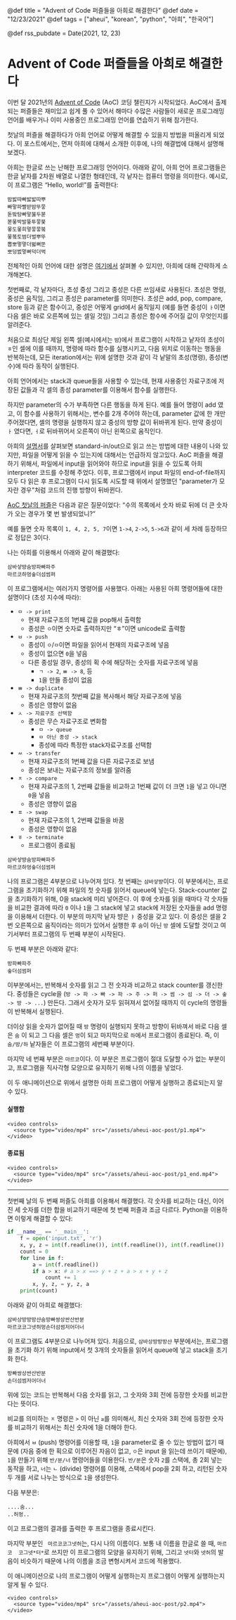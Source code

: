 @def title = "Advent of Code 퍼즐들을 아희로 해결한다"
@def date = "12/23/2021"
@def tags = ["aheui", "korean", "python", "아희", "한국어"]

@def rss_pubdate = Date(2021, 12, 23)
 
# Advent of Code 퍼즐들을 아희로 해결한다
 
이번 달 2021년의 [Advent of Code](https://adventofcode.com/) (AoC) 코딩 챌린지가 시작되었다. AoC에서 출제되는 퍼즐들은 재미있고 쉽게 풀 수 있어서 해마다 수많은 사람들이 새로운 프로그래밍언어를 배우거나 이미 사용중인 프로그래밍 언어를 연습하기 위해 참가한다. 

첫날의 퍼즐을 해결하다가 아희 언어로 어떻게 해결할 수 있을지 방법을 떠올리게 되었다. 이 포스트에서는, 먼저 아희에 대해서 소개한 이후에, 나의 해결법에 대해서 설명해 보겠다.

아희는 한글로 쓰는 난해한 프로그래밍 언어이다. 아래와 같이, 아희 언어 프로그램들은 한글 낱자를 2차원 배열로 나열한 형태인데, 각 낱자는 컴퓨터 명령을 의미한다. 예시로, 이 프로그램은 “Hello, world!”를 출력한다:

```
밤밣따빠밣밟따뿌
빠맣파빨받밤뚜뭏
돋밬탕빠맣붏두붇
볻뫃박발뚷투뭏붖
뫃도뫃희멓뭏뭏붘
뫃봌토범더벌뿌뚜
뽑뽀멓멓더벓뻐뚠
뽀덩벐멓뻐덕더벅
```

전체적인 아희 언어에 대한 설명은 [여기에서](https://aheui.readthedocs.io/ko/latest/specs.html) 살펴볼 수 있지만, 아희에 대해 간략하게 소개해본다.



첫번째로, 각 낱자마다, 초성 중성 그리고 종성은 다른 쓰임새로 사용된다. 초성은 명령, 중성은 움직임, 그리고 종성은 parameter를 의미한다. 초성은 add, pop, compare, store 등과 같은 함수이고, 중성은 어떻게 grid에서 움직일지 (예를 들면 중성이 `ㅏ`이면 다음 셀은 바로 오른쪽에 있는 셀일 것임) 그리고 종성은 함수에 주어질 값이 무엇인지를 알려준다. 



처음으로 최상단 제일 왼쪽 셀(예시에서는 `밤`)에서 프로그램이 시작하고 낱자의 초성이 `ㅎ`인 셀에 이를 때까지, 명령에 따라 함수를 실행시키고, 다음 위치로 이동하는 행동을 반복하는데, 모든 iteration에서는 위에 설명한 것과 같이 각 낱말의 초성(명령), 종성(변수)에 따라 동작이 실행된다. 



아희 언어에서는 stack과 queue들을 사용할 수 있는데, 현재 사용중인 자료구조에 저장된 값들과 각 셀의 종성 parameter를 이용해서 함수를 실행한다.



하지만 parameter의 수가 부족하면 다른 행동을 하게 된다. 예를 들어 명령이 add 였고, 이 함수를 사용하기 위해서는, 변수를 2개 주어야 하는데, parameter 값에 한 개만 주어졌다면, 셀의 명령을 실행하지 않고 중성의 방향 값이 뒤바뀌게 된다. 만약 중성이 `ㅏ` 였다면, `ㅓ`로 뒤바뀌어서 오른쪽이 아닌 왼쪽으로 움직인다.



아희의 [설명서](https://aheui.readthedocs.io/ko/latest/specs.html)를 살펴보면 standard-in/out으로 읽고 쓰는 방법에 대한 내용이 나와 있지만, 파일을 어떻게 읽을 수 있는지에 대해서는 언급하지 않고있다. AoC 퍼즐을 해결하기 위해서, 파일에서 input을 읽어와야 하므로 input을 읽을 수 있도록 아희 interpreter 코드를 수정해 주었다. 이후, 프로그램에서 input 파일의 end-of-file까지 모두 다 읽은 후 프로그램이 다시 읽도록 시도할 때 위에서 설명했던 "parameter가 모자란 경우"처럼 코드의 진행 방향이 뒤바뀐다. 



[AoC 첫날의 퍼즐](https://adventofcode.com/2021/day/1)은 다음과 같은 질문이었다: “수의 목록에서 숫자 바로 뒤에 더 큰 숫자가 오는 경우가 몇 번 발생되었니?”

예를 들면 숫자 목록이 `1, 4, 2, 5, 7`이면 `1->4`, `2->5`, `5->6`과 같이 세 차례 등장하므로 정답은 3이다.

나는 아희를 이용해서 아래와 같이 해결했다:

```
삼바샇뱡숨방파빠파주
마르코하멍솧더섬썸퍼
```

이 프로그램에서는 여러가지 명령어를 사용했다. 아래는 사용된 아희 명령어들에 대한 설명이다 (초성 지수에 따라):

* `ㅁ -> print`
  * 현재 자료구조의 1번째 값을 pop해서 출력함
  * 종성은 `ㅇ`이면 숫자로 출력하지만 “ㅎ”이면 unicode로 출력함
* `ㅂ -> push`
  * 종성이 `ㅇ`/`ㅁ`이면 파일을 읽어서 현재의 자료구조에 넣음
  * 종성이 없으면 `0`을 넣음
  * 다른 종성일 경우, 종성의 획 수에 해당하는 숫자를 자료구조에 넣음
    * `ㄱ -> 2`, `ㅃ -> 8`, 등
    * `1`을 만들 종성이 없음
* `ㅃ -> duplicate`
  * 현재 자료구조의 첫번째 값을 복사해서 해당 자료구조에 넣음
  * 종성은 영향이 없음
* `ㅅ -> 자료구조 선택함`
  * 종성은 무슨 자료구조로 변화함
    * `ㅁ -> queue`
    * `ㅁ 아닌 종성 -> stack`
    * 종성에 따라 특정한 stack자료구조를 선택함
* `ㅆ -> transfer`
  * 현재 자료구조의 1번째 값을 다른 자료구조로 보냄
  * 종성은 보내는 자료구조의 정보를 알려줌
* `ㅈ -> compare`
  * 현재 자료구조의 1, 2번째 값들을 비교하고 1번째 값이 더 크면 `1`을 넣고 아니면 `0`을 넣음
  * 종성은 영향이 없음
* `ㅍ -> swap`
  * 현재 자료구조의 1, 2번째 값들을 바꿈
  * 종성은 영향이 없음
* `ㅎ -> terminate`
  * 프로그램이 종료됨

```
삼바샇뱡숨방파빠파주
마르코하멍솧더섬썸퍼
```

나의 프로그램은 4부분으로 나누어져 있다. 첫 번째는 `삼바샇뱡`이다. 이 부분에서는, 프로그램을 초기화하기 위해 파일의 첫 숫자를 읽어서 queue에 넣는다. Stack-counter 값을 초기화하기 위해, 0을 stack에 미리 넣어준다. 이 후에 숫자를 읽을 때마다 각 숫자들을 비교한 결과에 따라 `0` 이나 `1`을 그 stack에 넣고 stack에 저장된 숫자들을 add 명령을 이용해서 더한다. 이 부분의 마지막 낱자 뱡은 `ㅑ` 중성을 갖고 있다. 이 중성은 셀을 2번 오른쪽으로 움직이라는 의미가 있어서 실행한 후 `숨`이 아닌 `방` 셀에 도달할 것이고 여기서부터 프로그램의 두 번째 부분이 시작된다.

두 번째 부분은 아래와 같다:

```
방파빠파주
솧더섬썸퍼
```

이부분에서는, 반복해서 숫자를 읽고 그 전 숫자과 비교하고 stack counter를 갱신한다. 중성들은 cycle을 (`방 -> 파 -> 빠 -> 파 -> 주 -> 퍼 -> 썸 -> 섬 -> 더 -> 솧 -> 방 -> ...`) 만든다. 그래서 숫자가 모두 읽혀져서 없어질 때까지 이 cycle의 명령들이 반복해서 실행된다.

더이상 읽을 숫자가 없어질 때 `방` 명령이 실행되지 못하고 방향이 뒤바껴서 바로 다음 셀은 `숨` 이 되고 그 다음 셀은 `멍`이 되고 마지막으로 `하`에서 프로그램이 종료된다. 즉, 이 `숨/방/하` 낱자들은 이 프로그램의 세번째 부분이다.

마지막 네 번째 부분은 `마르코`이다. 이 부분은 프로그램이 절대 도달할 수가 없는 부분이고, 프로그램을 직사각형 모양으로 유지하기 위해 나의 이름을 넣었다. 

이 두 애니메이션으로 위에서 설명한 아희 프로그램이 어떻게 실행하고 종료되는지 알 수 있다.

#### 실행함
~~~
<video controls>
  <source type="video/mp4" src="/assets/aheui-aoc-post/p1.mp4">
</video>
~~~

#### 종료됨

~~~
<video controls>
  <source type="video/mp4" src="/assets/aheui-aoc-post/p1_end.mp4">
</video>
~~~

----------------------------------------------------

첫번째 날의 두 번째 퍼즐도 아희를 이용해서 해결했다. 각 숫자를 비교하는 대신, 이어진 세 숫자를 더한 합을 비교하기 때문에 첫 번째 퍼즐과 조금 다르다. Python을 이용하면 이렇게 해결할 수 있다:

```python
if __name__ == '__main__':
    f = open('input.txt', 'r')
    x, y, z = int(f.readline()), int(f.readline()), int(f.readline())
    count = 0
    for line in f:
        a = int(f.readline())
        if a > x: # a > x ==> y + z + a > x + y + z
            count += 1
        x, y, z, = y, z, a
    print(count)
```

아래와 같이 아희로 해결했다:

```
삼바상방방방샨숨방빠쌍상싼산반분
마르코코그넷허멍손더섬썸저어더너
```

이 프로그램도 4부분으로 나누어져 있다. 처음으로, `삼바상방방방샨` 부분에서는, 프로그램을 초기화 하기 위해 input에서 첫 3개의 숫자들을 읽어서 queue에 넣고 stack을 초기화 한다.

```
방빠쌍상싼산반분
손더섬썸저어더너
```

위에 있는 코드는 반복해서 다음 숫자를 읽고, 그 숫자와 3회 전에 등장한 숫자를 비교한다는 뜻이다. 

비교를 의미하는 `ㅈ` 명령은 `>` 이 아닌 `≥`를 의미해서, 최신 숫자와 3회 전에 등장한 숫자를 비교하기 위해서는 최신 숫자에 1을 더해야 한다.


아희에서 `ㅂ` (push) 명령어를 이용할 때, `1`을 parameter로 줄 수 있는 방법이 없기 때문에 (자음 중에 한 획으로 이루어진 자음이 없고, `ㅇ`은 input 을 읽는데 쓰이기 때문에), `1`을 만들기 위해 `반/분/너` 명령어들을 이용한다. `반/분`은 숫자 `2`를 스택에, 총 2회 넣는 동작을 하고, `너`는 `ㄴ` (divide) 명령어를 이용해, 스택에서 pop을 2회 하고, 리턴된 숫자 두 개를 서로 나누는 방식으로 `1`을 생성한다. 

다음 부분은:

```
....숨...
..허멍..
```

이고 프로그램의 결과를 출력한 후 프로그램을 종료시킨다.

마지막 부분인 ` 마르코코그넷허`는, 다시 나의 이름이다. 보통 내 이름을 한글로 쓸 때, `마르코  코그넷*터*`로 쓰지만 이 프로그램의 모양을 유지하기 위해, 그리고 `넷터`와 `넷허`의 발음이 비슷하기 때문에 나의 이름을 조금 변형시켜서 코드에 적용했다.

이 애니메이션으로 나의 프로그램이 어떻게 실행하는지 프로그램이 어떻게 실행하는지 알게 될 수 있다.

~~~
<video controls>
  <source type="video/mp4" src="/assets/aheui-aoc-post/p2.mp4">
</video>
~~~